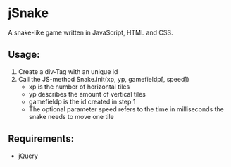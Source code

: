 
# jSnake

A snake-like game written in JavaScript, HTML and CSS.

## Usage:
1. Create a div-Tag with an unique id
2. Call the JS-method Snake.init(xp, yp, gamefieldp[, speed])
    - xp is the number of horizontal tiles
    - yp describes the amount of vertical tiles
    - gamefieldp is the id created in step 1
    - The optional parameter speed refers to the time in milliseconds the snake needs to move one tile

## Requirements:
- jQuery


